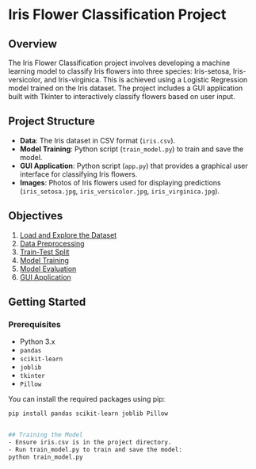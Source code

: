 # Iris Flower Classification Project

## Overview

The Iris Flower Classification project involves developing a machine learning model to classify Iris flowers into three species: Iris-setosa, Iris-versicolor, and Iris-virginica. This is achieved using a Logistic Regression model trained on the Iris dataset. The project includes a GUI application built with Tkinter to interactively classify flowers based on user input.

## Project Structure

- **Data**: The Iris dataset in CSV format (`iris.csv`).
- **Model Training**: Python script (`train_model.py`) to train and save the model.
- **GUI Application**: Python script (`app.py`) that provides a graphical user interface for classifying Iris flowers.
- **Images**: Photos of Iris flowers used for displaying predictions (`iris_setosa.jpg`, `iris_versicolor.jpg`, `iris_virginica.jpg`).

## Objectives

1. [Load and Explore the Dataset](#load-and-explore-the-dataset)
2. [Data Preprocessing](#data-preprocessing)
3. [Train-Test Split](#train-test-split)
4. [Model Training](#model-training)
5. [Model Evaluation](#model-evaluation)
6. [GUI Application](#gui-application)

## Getting Started

### Prerequisites

- Python 3.x
- `pandas`
- `scikit-learn`
- `joblib`
- `tkinter`
- `Pillow`

You can install the required packages using pip:

```bash
pip install pandas scikit-learn joblib Pillow


## Training the Model
- Ensure iris.csv is in the project directory.
- Run train_model.py to train and save the model:
python train_model.py
